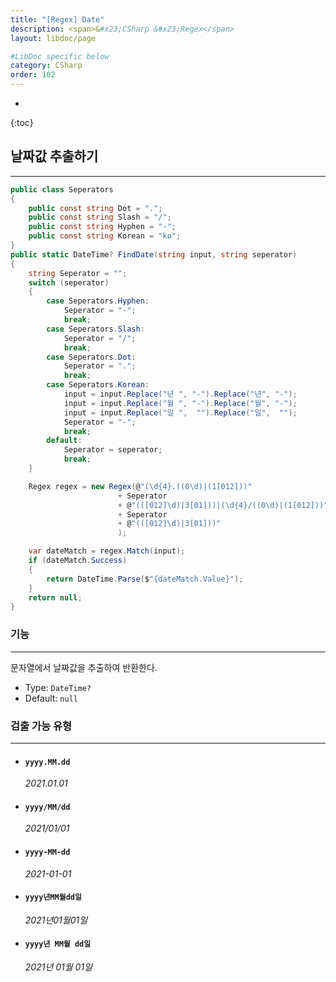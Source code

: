 ```yaml
---
title: "[Regex] Date"
description: <span>&#x23;CSharp &#x23;Regex</span>
layout: libdoc/page

#LibDoc specific below
category: CSharp
order: 102
---
```

* 
{:toc}

## 날짜값 추출하기
---
```csharp
public class Seperators
{
    public const string Dot = ".";
    public const string Slash = "/";
    public const string Hyphen = "-";
    public const string Korean = "ko";
}
public static DateTime? FindDate(string input, string seperator)
{
    string Seperator = "";
    switch (seperator)
    {
        case Seperators.Hyphen:
            Seperator = "-";
            break;
        case Seperators.Slash:
            Seperator = "/";
            break;
        case Seperators.Dot:
            Seperator = ".";
            break;
        case Seperators.Korean:
            input = input.Replace("년 ", "-").Replace("년", "-");
            input = input.Replace("월 ", "-").Replace("월", "-");
            input = input.Replace("일 ",  "").Replace("일",  "");
            Seperator = "-";
            break;
        default:
            Seperator = seperator;
            break;
    }

    Regex regex = new Regex(@"(\d{4}.((0\d)|(1[012]))"
                        + Seperator
                        + @"(([012]\d)|3[01]))|(\d{4}/((0\d)|(1[012]))"
                        + Seperator
                        + @"(([012]\d)|3[01]))"
                        );

    var dateMatch = regex.Match(input);
    if (dateMatch.Success)
    {
        return DateTime.Parse($"{dateMatch.Value}");
    }
    return null;
}
```

### 기능
---
문자열에서 날짜값을 추출하여 반환한다.
* Type: `DateTime?`
* Default: `null`

### 검출 가능 유형
---
* #### `yyyy.MM.dd`
    *2021.01.01*
* #### `yyyy/MM/dd`
    *2021/01/01*
* #### `yyyy-MM-dd`
    *2021-01-01*
* #### `yyyy년MM월dd일`
    *2021년01월01일*
* #### `yyyy년 MM월 dd일`
    *2021년 01월 01일*
